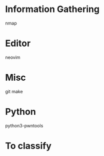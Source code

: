 # Information Gathering
nmap

# Editor
neovim

# Misc
git
make

# Python
python3-pwntools

# To classify
